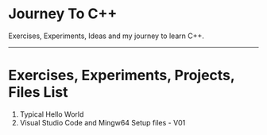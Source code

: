 # Journey To C++
Exercises, Experiments, Ideas and my journey to learn C++.

---

# Exercises, Experiments, Projects, Files List
1. Typical Hello World
2. Visual Studio Code and Mingw64 Setup files - V01
